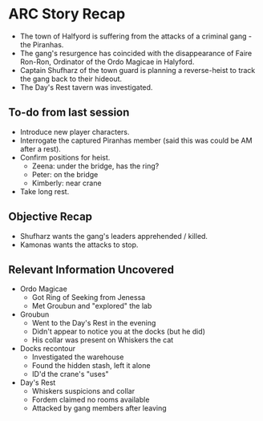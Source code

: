 # ARC Story Recap

- The town of Halfyord is suffering from the attacks of a criminal gang - the Piranhas.
- The gang's resurgence has coincided with the disappearance of Faire Ron-Ron, Ordinator of the Ordo Magicae in Halyford.
- Captain Shufharz of the town guard is planning a reverse-heist to track the gang back to their hideout.
- The Day's Rest tavern was investigated.

## To-do from last session

- Introduce new player characters.
- Interrogate the captured Piranhas member (said this was could be AM after a rest).
- Confirm positions for heist.
  - Zeena: under the bridge, has the ring?
  - Peter: on the bridge
  - Kimberly: near crane
- Take long rest.

## Objective Recap

- Shufharz wants the gang's leaders apprehended / killed.
- Kamonas wants the attacks to stop.

## Relevant Information Uncovered

- Ordo Magicae
  - Got Ring of Seeking from Jenessa
  - Met Groubun and "explored" the lab
- Groubun
  - Went to the Day's Rest in the evening
  - Didn't appear to notice you at the docks (but he did)
  - His collar was present on Whiskers the cat
- Docks recontour
  - Investigated the warehouse
  - Found the hidden stash, left it alone
  - ID'd the crane's "uses"
- Day's Rest
  - Whiskers suspicions and collar
  - Fordem claimed no rooms available
  - Attacked by gang members after leaving